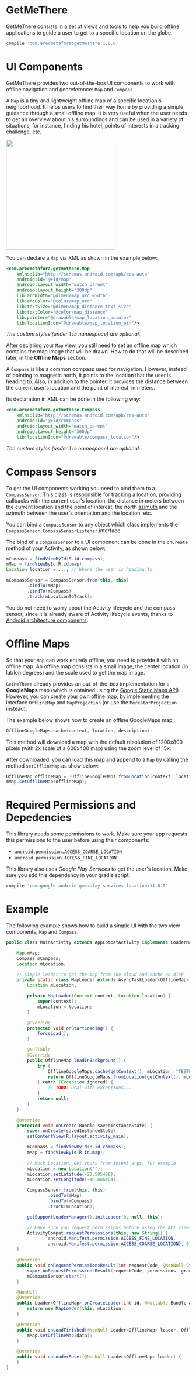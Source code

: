 
# GetMeThere

GetMeThere consists in a set of views and tools to help you build offline applications to guide a user to get to a specific location on the globe.

```groovy
compile 'com.arecmetafora:getMeThere:1.0.0'
```

# UI Components

GetMeThere provides two out-of-the-box UI components to work with offline navigation and georeference:  `Map` and `Compass`

A `Map` is a tiny and lightweight offline map of a specific location's neighborhood. It helps users to find their way home by providing a simple guidance through a small offline map. It is very useful when the user needs to get an overview about his surroundings and can be used in a variety of situations, for instance, finding his hotel, points of interests in a tracking challenge, etc.

<img src="https://github.com/arecmetafora/GetMeThere/raw/master/Video.gif" width="300" align="middle">


You can declare a `Map` via XML as shown in the example below:

```XML
<com.arecmetafora.getmethere.Map
    xmlns:lib="http://schemas.android.com/apk/res-auto"
    android:id="@+id/map"
    android:layout_width="match_parent"
    android:layout_height="300dp"
    lib:arcWidth="@dimen/map_arc_width"
    lib:arcColor="@color/map_arc"
    lib:textSize="@dimen/map_distance_text_size"
    lib:textColor="@color/map_distance"
    lib:pointer="@drawable/map_location_pointer"
    lib:locationIcon="@drawable/map_location_pin"/>
```
_The custom styles (under `lib` namespace) are optional._

After declaring your `Map` view, you still need to set an offline map which contains the map image that will be drawn. How to do that will be described later, in the **Offline Maps** section.

A `Compass` is like a common compass used for navigation. However, instead of pointing to magnetic north, it points to the location that the user is heading to. Also, in addition to the pointer, it provides the distance between the current user's location and the point of interest, in meters.

Its declaration in XML can be done in the following way:

```XML
<com.arecmetafora.getmethere.Compass
    xmlns:lib="http://schemas.android.com/apk/res-auto"
    android:id="@+id/compass"
    android:layout_width="match_parent"
    android:layout_height="300dp"
    lib:locationIcon="@drawable/compass_location"/>
```

_The custom styles (under `lib` namespace) are optional._

# Compass Sensors

To get the UI components working you need to bind them to a `CompassSensor`. This class is responsible for tracking a location, providing callbacks with the current user's location, the distance in meters between the current location and the point of interest, the north [azimuth](https://en.wikipedia.org/wiki/Azimuth) and the azimuth between the user's orientation and the location, etc.

You can bind a `CompassSensor` to any object which class implements the  `CompassSensor.CompassSensorListener` interface.

The bind of a `CompassSensor` to a UI component can be done in the `onCreate` method of your Activity, as shown below:

```java
mCompass = findViewById(R.id.compass);
mMap = findViewById(R.id.map);
Location location = ...; // Where the user is heading to

mCompassSensor = CompassSensor.from(this, this)
        .bindTo(mMap)
        .bindTo(mCompass)
        .track(mLocationToTrack);
```
You do not need to worry about the Activity lifecycle and the compass sensor, since it is already aware of Activity lifecycle events, thanks to [Android architecture components](https://developer.android.com/topic/libraries/architecture/index.html).

# Offline Maps

So that your `Map` can work entirely offline, you need to provide it with an offline map. An offline map consists in a small image, the center location (in lat/lon degrees) and the scale used to get the map image.

`GetMeThere` already provides an out-of-the-box implementation for a **GoogleMaps** map (which is obtained using the [Google Static Maps API](https://developers.google.com/maps/documentation/static-maps/)). However, you can create your own offine map, by implementing the interface `OfflineMap` and `MapProjection` (or use the `MercatorProjection` instead).

The example below shows how to create an offline GoogleMaps map:

```java
OfflineGoogleMaps.cache(context, location, description);
```

This method will download a map with the default resolution of 1200x800 pixels (with 2x scale of a 600x400 map) using the zoom level of 15x.

After downloaded, you can load this map and append to a `Map` by calling the method `setOfflineMap` as show below:

```java
OfflineMap offlineMap =  OfflineGoogleMaps.fromLocation(context, location);
mMap.setOfflineMap(offlineMap);
```

# Required Permissions and Depedencies

This library needs some permissions to work. Make sure your app requests this permissions to the user before using their components:

 - `android.permission.ACCESS_COARSE_LOCATION`
 - `android.permission.ACCESS_FINE_LOCATION`

This library also uses _Google Play Services_ to get the user's location. Make sure you add this dependency in your gradle script:

```groovy
compile 'com.google.android.gms:play-services-location:11.8.0'
```

# Example

The following example shows how to build a simple UI with the two view components, `Map` and `Compass`.

```Java
public class MainActivity extends AppCompatActivity implements LoaderManager.LoaderCallbacks<OfflineMap> {

    Map mMap;
    Compass mCompass;
    Location mLocation;

    // Simple loader to get the map from the cloud and cache on disk
    private static class MapLoader extends AsyncTaskLoader<OfflineMap> {
        Location mLocation;

        private MapLoader(Context context, Location location) {
            super(context);
            mLocation = location;
        }

        @Override
        protected void onStartLoading() {
            forceLoad();
        }

        @Nullable
        @Override
        public OfflineMap loadInBackground() {
            try {
                OfflineGoogleMaps.cache(getContext(), mLocation, "TESTE");
                return OfflineGoogleMaps.fromLocation(getContext(), mLocation);
            } catch (Exception ignored) {
                // TODO: Deal with exceptions...
            }
            return null;
        }
    }

    @Override
    protected void onCreate(Bundle savedInstanceState) {
        super.onCreate(savedInstanceState);
        setContentView(R.layout.activity_main);

        mCompass = findViewById(R.id.compass);
        mMap = findViewById(R.id.map);
        
        // Mock Location. Get yours from intent args, for example
        mLocation = new Location("");
        mLocation.setLatitude(-23.595498);
        mLocation.setLongitude(-46.686404);

        CompassSensor.from(this, this)
                .bindTo(mMap)
                .bindTo(mCompass)
                .track(mLocation);

        getSupportLoaderManager().initLoader(0, null, this);

        // Make sure you request permissions before using the API views
        ActivityCompat.requestPermissions(this, new String[] {
                android.Manifest.permission.ACCESS_FINE_LOCATION,
                android.Manifest.permission.ACCESS_COARSE_LOCATION}, 0);
    }

    @Override
    public void onRequestPermissionsResult(int requestCode, @NonNull String[] permissions, @NonNull int[] grantResults) {
        super.onRequestPermissionsResult(requestCode, permissions, grantResults);
        mCompassSensor.start();
    }

    @NonNull
    @Override
    public Loader<OfflineMap> onCreateLoader(int id, @Nullable Bundle args) {
        return new MapLoader(this, mLocation);
    }

    @Override
    public void onLoadFinished(@NonNull Loader<OfflineMap> loader, OfflineMap data) {
        mMap.setOfflineMap(data);
    }

    @Override
    public void onLoaderReset(@NonNull Loader<OfflineMap> loader) {
    }
}
```
